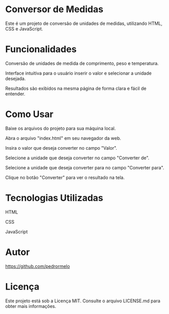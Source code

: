 # Conversor de Medidas

Este é um projeto de conversão de unidades de medidas, utilizando HTML, CSS e JavaScript.

# Funcionalidades

Conversão de unidades de medida de comprimento, peso e temperatura.

Interface intuitiva para o usuário inserir o valor e selecionar a unidade desejada.

Resultados são exibidos na mesma página de forma clara e fácil de entender.

# Como Usar

Baixe os arquivos do projeto para sua máquina local.

Abra o arquivo "index.html" em seu navegador da web.

Insira o valor que deseja converter no campo "Valor".

Selecione a unidade que deseja converter no campo "Converter de".

Selecione a unidade que deseja converter para no campo "Converter para".

Clique no botão "Converter" para ver o resultado na tela.

# Tecnologias Utilizadas

HTML

CSS

JavaScript

# Autor

https://github.com/pedrormelo

# Licença
Este projeto está sob a Licença MIT. Consulte o arquivo LICENSE.md para obter mais informações.
